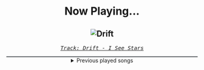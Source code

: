 <div align="center"> 
<h1>Now Playing...</h1>

![Drift](https://i.scdn.co/image/ab67616d00001e0231fc6c8602f0964689152be4)
--
_<samp><a href="https://open.spotify.com/track/1KEhKNabCnU4udVSjTblWQ">Track: Drift - I See Stars</a></samp>_

<div style="border: 1px #4B5054 solid"></div>
<details>
  <summary>
    Previous played songs
  </summary>
  <table>
    <thead>
      <tr>
        <th>
          Artist
        </th>
        <th>
          Song
        </th>
        <th>
          Link
        </th>
      </tr>
    </thead>
    <tbody>
      <tr><td>I See Stars</td><td>Drift</td><td><a href="https://open.spotify.com/track/1KEhKNabCnU4udVSjTblWQ">https://open.spotify.com/track/1KEhKNabCnU4udVSjTblWQ</a></td></tr><tr><td>I See Stars</td><td>D4MAGE DONE</td><td><a href="https://open.spotify.com/track/7BnK1opiLlkxkBQ0TVKRYw">https://open.spotify.com/track/7BnK1opiLlkxkBQ0TVKRYw</a></td></tr><tr><td>I See Stars</td><td>Anomaly</td><td><a href="https://open.spotify.com/track/1nLWr0rKTLTZNEcgU5WEdD">https://open.spotify.com/track/1nLWr0rKTLTZNEcgU5WEdD</a></td></tr><tr><td>I See Stars</td><td>are we 3ven?</td><td><a href="https://open.spotify.com/track/05WkUDENwFYIlGrQMXGN9K">https://open.spotify.com/track/05WkUDENwFYIlGrQMXGN9K</a></td></tr><tr><td>Shinigami</td><td>Martial Arts Prinzip</td><td><a href="https://open.spotify.com/track/0EPTd2GQbrw2DHsQtZyXE7">https://open.spotify.com/track/0EPTd2GQbrw2DHsQtZyXE7</a></td></tr><tr><td>Anbu Monastir</td><td>AKATSUKI FREESTYLE</td><td><a href="https://open.spotify.com/track/3fZD900uJQgbE8P6Ao1s2S">https://open.spotify.com/track/3fZD900uJQgbE8P6Ao1s2S</a></td></tr><tr><td>ENMA</td><td>Free Paradis</td><td><a href="https://open.spotify.com/track/1zHCQmzaZ4C5uxAEHBsknI">https://open.spotify.com/track/1zHCQmzaZ4C5uxAEHBsknI</a></td></tr><tr><td>S.Castro</td><td>Krieger</td><td><a href="https://open.spotify.com/track/4t7ndRSAj72N6IuiRUZgfq">https://open.spotify.com/track/4t7ndRSAj72N6IuiRUZgfq</a></td></tr><tr><td>CANTERVICE</td><td>The Machine</td><td><a href="https://open.spotify.com/track/7Gq2KDKN283ZeoCLXojl57">https://open.spotify.com/track/7Gq2KDKN283ZeoCLXojl57</a></td></tr><tr><td>Pendulum</td><td>Colourfast</td><td><a href="https://open.spotify.com/track/7Lnl1DkNezqlQQ4soXMP1y">https://open.spotify.com/track/7Lnl1DkNezqlQQ4soXMP1y</a></td></tr><tr><td>Jay Ray</td><td>Lost Chance</td><td><a href="https://open.spotify.com/track/3nKTjctFdeZVffvGnoWPB6">https://open.spotify.com/track/3nKTjctFdeZVffvGnoWPB6</a></td></tr><tr><td>Jay Ray</td><td>Left of You</td><td><a href="https://open.spotify.com/track/0NeZWVt966wzMJ3fv7hzMt">https://open.spotify.com/track/0NeZWVt966wzMJ3fv7hzMt</a></td></tr><tr><td>Young Medicine</td><td>The Return</td><td><a href="https://open.spotify.com/track/7mZ4CHBgPBzX7nntqwbEKg">https://open.spotify.com/track/7mZ4CHBgPBzX7nntqwbEKg</a></td></tr><tr><td>Jay Ray</td><td>137</td><td><a href="https://open.spotify.com/track/3wGRivO1XsHtgThTTfcCNO">https://open.spotify.com/track/3wGRivO1XsHtgThTTfcCNO</a></td></tr><tr><td>THE DEFECT</td><td>DEFIANCE</td><td><a href="https://open.spotify.com/track/18Jrd0i4ZPttrH2XwDI3UX">https://open.spotify.com/track/18Jrd0i4ZPttrH2XwDI3UX</a></td></tr><tr><td>Pendulum</td><td>Come Alive</td><td><a href="https://open.spotify.com/track/032EMy8DqOqgKkF5wJm21w">https://open.spotify.com/track/032EMy8DqOqgKkF5wJm21w</a></td></tr><tr><td>Pendulum</td><td>Halo</td><td><a href="https://open.spotify.com/track/0CjJJrpnQCpQMsT4nzezII">https://open.spotify.com/track/0CjJJrpnQCpQMsT4nzezII</a></td></tr><tr><td>Shinigami</td><td>Martial Arts Prinzip</td><td><a href="https://open.spotify.com/track/0EPTd2GQbrw2DHsQtZyXE7">https://open.spotify.com/track/0EPTd2GQbrw2DHsQtZyXE7</a></td></tr><tr><td>ASHEN</td><td>Sacrifice</td><td><a href="https://open.spotify.com/track/6pJsavLAr71y4aL53PFGJo">https://open.spotify.com/track/6pJsavLAr71y4aL53PFGJo</a></td></tr><tr><td>ASHEN</td><td>Chimera</td><td><a href="https://open.spotify.com/track/4C6gBgv63tU0ItCSRRwTRm">https://open.spotify.com/track/4C6gBgv63tU0ItCSRRwTRm</a></td></tr>
    </tbody>
  </table>
</details>

</div>
